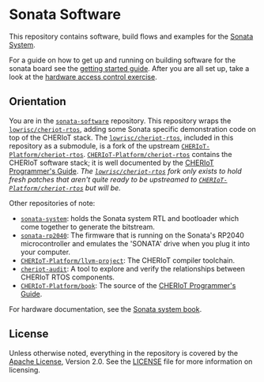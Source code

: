 # Sonata Software

This repository contains software, build flows and examples for the [Sonata System][].

[sonata system]: https://github.com/lowRISC/sonata-system

For a guide on how to get up and running on building software for the sonata board see the [getting started guide][].
After you are all set up, take a look at the [hardware access control exercise][].

[getting started guide]: ./doc/getting-started.md
[hardware access control exercise]: ./exercises/hardware_access_control/README.md

## Orientation

You are in the [`sonata-software`][] repository.
This repository wraps the [`lowrisc/cheriot-rtos`][], adding some Sonata specific demonstration code on top of the CHERIoT stack.
The [`lowrisc/cheriot-rtos`][], included in this repository as a submodule, is a fork of the upstream [`CHERIoT-Platform/cheriot-rtos`][].
[`CHERIoT-Platform/cheriot-rtos`][] contains the CHERIoT software stack; it is well documented by the [CHERIoT Programmer's Guide][].
*The [`lowrisc/cheriot-rtos`][] fork only exists to hold fresh patches that aren't quite ready to be upstreamed to [`CHERIoT-Platform/cheriot-rtos`][] but will be.*

Other repositories of note:
- [`sonata-system`][]: holds the Sonata system RTL and bootloader which come together to generate the bitstream.
- [`sonata-rp2040`][]: The firmware that is running on the Sonata's RP2040 microcontroller and emulates the 'SONATA' drive when you plug it into your computer.
- [`CHERIoT-Platform/llvm-project`][]: The CHERIoT compiler toolchain.
- [`cheriot-audit`][]: A tool to explore and verify the relationships between CHERIoT RTOS components.
- [`CHERIoT-Platform/book`][]: The source of the [CHERIoT Programmer's Guide][].

For hardware documentation, see the [Sonata system book][].

[`sonata-software`]: https://github.com/lowRISC/sonata-software
[`lowrisc/cheriot-rtos`]: https://github.com/lowRISC/cheriot-rtos
[`CHERIoT-Platform/cheriot-rtos`]: https://github.com/CHERIoT-Platform/cheriot-rtos
[`sonata-system`]: https://github.com/lowRISC/sonata-system
[`sonata-rp2040`]: https://github.com/newaetech/sonata-rp2040
[`CHERIoT-Platform/llvm-project`]: https://github.com/CHERIoT-Platform/llvm-project
[`cheriot-audit`]: https://github.com/CHERIoT-Platform/cheriot-audit
[`CHERIoT-Platform/book`]: https://github.com/CHERIoT-Platform/book
[CHERIoT Programmer's Guide]: https://cheriot.org/book/
[Sonata system book]: https://lowrisc.org/sonata-system/


## License

Unless otherwise noted, everything in the repository is covered by the [Apache License](https://www.apache.org/licenses/LICENSE-2.0.html), Version 2.0.
See the [LICENSE](https://github.com/lowRISC/sonata-software/blob/main/LICENSE) file for more information on licensing.
